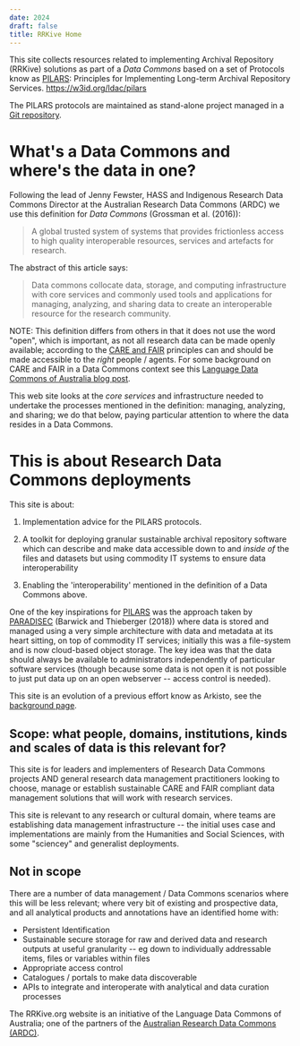 ```yaml
---
date: 2024
draft: false
title: RRKive Home
---
```




This site collects resources related to implementing Archival Repository (RRKive) solutions as part of a *Data Commons* based on a set of Protocols know as [PILARS]: Principles for Implementing Long-term Archival Repository Services.  <https://w3id.org/ldac/pilars>

The PILARS protocols are maintained as stand-alone project managed in a [Git repository](https://github.com/Language-Research-Technology/pilars).

[PILARS]: https://w3id.org/ldac/pilars "Principles for Implementing Long-term Archival Repository Services"

# What's a Data Commons and where's the data in one?

Following the lead of Jenny Fewster, HASS and Indigenous Research Data
Commons Director at the Australian Research Data Commons (ARDC) we use
this definition for *Data Commons* (Grossman et al. (2016)):

> A global trusted system of systems that provides frictionless access
> to high quality interoperable resources, services and artefacts for
> research.

The abstract of this article says:

> Data commons collocate data, storage, and computing infrastructure
> with core services and commonly used tools and applications for
> managing, analyzing, and sharing data to create an interoperable
> resource for the research community.

NOTE: This definition differs from others in that it does not use the
word "open", which is important, as not all research data can be made
openly available; according to the [CARE and FAIR] principles can
and should be made accessible to the *right* people / agents. For some
background on CARE and FAIR in a Data Commons context see this [Language Data Commons of Australia blog
post](https://www.ldaca.edu.au/posts/fair-and-care/).

[CARE and FAIR]: https://language-research-technology.github.io/pilars/principles.html "CARE and FAIR principles (Annotated for PILARS)"

This web site looks at the *core services* and infrastructure needed to
undertake the processes mentioned in the definition: managing,
analyzing, and sharing; we do that below, paying particular attention to
where the data resides in a Data Commons.

# This is about Research Data Commons deployments

This site is about:

1. Implementation advice for the PILARS protocols.

2.  A toolkit for deploying granular sustainable archival repository
    software which can describe and make data accessible down to and
    *inside of* the files and datasets but using commodity IT systems to
    ensure data interoperability

3.  Enabling the 'interoperability' mentioned in the definition of a
    Data Commons above.

One of the key inspirations for [PILARS] was the approach taken by
[PARADISEC](https://www.paradisec.org.au/about-us/) (Barwick and
Thieberger (2018)) where data is stored and managed using a very simple
architecture with data and metadata at its heart sitting, on top of
commodity IT services; initially this was a file-system and is now
cloud-based object storage. The key idea was that the data should always
be available to administrators independently of particular software
services (though because some data is not open it is not possible to
just put data up on an open webserver -- access control is needed).

This site is an evolution of a previous effort know as Arkisto, see the
[background page](./background/).

## Scope: what people, domains, institutions, kinds and scales of data is this relevant for?

This site is for leaders and implementers of Research Data Commons
projects AND general research data management practitioners looking to
choose, manage or establish sustainable CARE and FAIR compliant data
management solutions that will work with research services.

This site is relevant to any research or cultural domain, where teams
are establishing data management infrastructure -- the initial uses case
and implementations are mainly from the Humanities and Social Sciences,
with some "sciencey" and generalist deployments.

## Not in scope

There are a number of data management / Data Commons scenarios where
this will be less relevant; where very bit of
existing and prospective data, and all analytical products and
annotations have an identified home with:

-   Persistent Identification
-   Sustainable secure storage for raw and derived data and research
    outputs at useful granularity -- eg down to individually addressable
    items, files or variables within files
-   Appropriate access control
-   Catalogues / portals to make data discoverable
-   APIs to integrate and interoperate with analytical and data curation
    processes

The RRKive.org website is an initiative of the Language Data Commons of
Australia; one of the partners of the [Australian Research Data Commons
(ARDC)](https://ardc.edu.au). 

